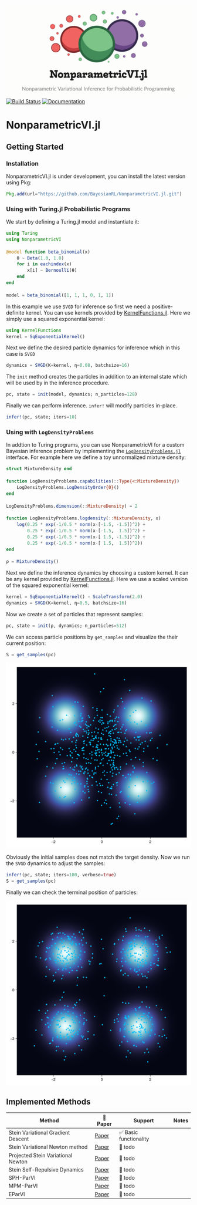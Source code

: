 ![NonparametricVI.jl logo](logo/logo-light-typo-1200.png)
[![Build Status](https://github.com/BayesianRL/NonparametricVI.jl/actions/workflows/CI.yml/badge.svg?branch=main)](https://github.com/BayesianRL/NonparametricVI.jl/actions/workflows/CI.yml?query=branch%3Amain)
[![Documentation](https://img.shields.io/badge/docs-master-blue.svg)](https://bayesianrl.github.io/NonparametricVI.jl/dev/)


# NonparametricVI.jl


## Getting Started
### Installation
NonparametricVI.jl is under development, you can install the latest version using Pkg:
```julia
Pkg.add(url="https://github.com/BayesianRL/NonparametricVI.jl.git")
```


### Using with Turing.jl Probabilistic Programs
We start by defining a Turing.jl model and instantiate it:
```julia
using Turing
using NonparametricVI

@model function beta_binomial(x)
    θ ~ Beta(1.0, 1.0)
    for i in eachindex(x)
        x[i] ~ Bernoulli(θ)
    end
end

model = beta_binomial([1, 1, 1, 0, 1, 1])
```
In this example we use `SVGD` for inference so first we need a positive-definite kernel. You can use kernels provided by [KernelFunctions.jl](https://github.com/JuliaGaussianProcesses/KernelFunctions.jl). Here we simply use a squared exponential kernel:
```julia
using KernelFunctions
kernel = SqExponentialKernel()
```
Next we define the desired particle dynamics for inference which in this case is `SVGD`
```julia
dynamics = SVGD(K=kernel, η=0.08, batchsize=16)
```
The `init` method creates the particles in addition to an internal state which will be used by in the inference procedure.
```julia
pc, state = init(model, dynamics; n_particles=128)
```
Finally we can perform inference. `infer!` will modify particles in-place.
```julia
infer!(pc, state; iters=10)
```

### Using with `LogDensityProblems`
In addtion to Turing programs, you can use NonparametricVI for a custom Bayesian inference problem by implementing the [`LogDensityProblems.jl`](https://github.com/tpapp/LogDensityProblems.jl) interface. For example here we define a toy unnormalized mixture density:
```julia
struct MixtureDensity end

function LogDensityProblems.capabilities(::Type{<:MixtureDensity})
    LogDensityProblems.LogDensityOrder{0}()
end

LogDensityProblems.dimension(::MixtureDensity) = 2

function LogDensityProblems.logdensity(::MixtureDensity, x)
    log(0.25 * exp(-1/0.5 * norm(x-[-1.5, -1.5])^2) +
        0.25 * exp(-1/0.5 * norm(x-[-1.5,  1.5])^2) +
        0.25 * exp(-1/0.5 * norm(x-[ 1.5, -1.5])^2) +
        0.25 * exp(-1/0.5 * norm(x-[ 1.5,  1.5])^2))
end

ρ = MixtureDensity()
```

Next we define the inference dynamics by choosing a custom kernel. It can be any kernel provided by [KernelFunctions.jl](https://github.com/JuliaGaussianProcesses/KernelFunctions.jl). Here we use a scaled version of the squared exponential kernel:
```julia
kernel = SqExponentialKernel() ∘ ScaleTransform(2.0)
dynamics = SVGD(K=kernel, η=0.5, batchsize=16)
```

Now we create a set of particles that represent samples:
```julia
pc, state = init(ρ, dynamics; n_particles=512)
```
We can access particle positions by `get_samples` and visualize the their current position:
```julia
S = get_samples(pc)
```

<p align="center">
    <img src="examples/mixture/particles_before_inference.png" width="512">
</p>

Obviously the initial samples does not match the target density. Now we run the `SVGD` dynamics to adjust the samples:

```julia
infer!(pc, state; iters=100, verbose=true)
S = get_samples(pc)
```  

Finally we can check the terminal position of particles:
<p align="center">
    <img src="examples/mixture/particles_after_inference.png" width="512">
</p>

## Implemented Methods

| Method            | 📝 Paper                                            | Support       | Notes               |
|----------------------------|---------------------------------------------------------|---------------|---------------------|
| Stein Variational Gradient Descent | [Paper](https://arxiv.org/abs/1608.04471)          | ✅ Basic functionality           |  |
| Stein Variational Newton method | [Paper](https://arxiv.org/abs/1806.03085)          | 🚧 todo           |  |
| Projected Stein Variational Newton | [Paper](https://arxiv.org/abs/1901.08659)          | 🚧 todo           |  |
| Stein Self-Repulsive Dynamics | [Paper](https://arxiv.org/abs/2002.09070)          | 🚧 todo           |  |
| SPH-ParVI | [Paper](https://arxiv.org/abs/2407.09186)          | 🚧 todo           |  |
| MPM-ParVI | [Paper](https://arxiv.org/abs/2407.20287)          | 🚧 todo           |  |
| EParVI | [Paper](https://arxiv.org/abs/2406.20044)          | 🚧 todo           |  |


